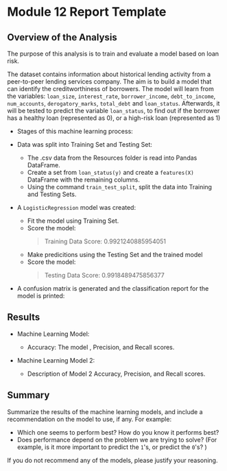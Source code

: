 # Module 12 Report Template

## Overview of the Analysis
The purpose of this analysis is to train and evaluate a model based on loan risk.

The dataset contains information about historical lending activity from a peer-to-peer lending services company. The aim is to build a model that can identify the creditworthiness of borrowers. 
The model will learn from the variables: `loan_size`, `interest_rate`, `borrower_income`, `debt_to_income`, `num_accounts`, `derogatory_marks`, `total_debt` and `loan_status`. Afterwards, it will be tested to predict the variable `loan_status`, to find out if the borrower has a healthy loan (represented as 0), or a high-risk loan (represented as 1)

* Stages of this machine learning process: 
* Data was split into Training Set and Testing Set:
    - The .csv data from the Resources folder is read into Pandas DataFrame.
    - Create a set from `loan_status(y)` and create a `features(X)` DataFrame with the remaining columns.
    - Using the command `train_test_split`, split the data into Training and Testing Sets.
    
    
    
* A `LogisticRegression` model was created:
    - Fit the model using Training Set.
    - Score the model:
        > Training Data Score: 0.9921240885954051
    - Make predicitions using the Testing Set and the trained model
    - Score the model:
        > Testing Data Score: 0.9918489475856377  
        
* A confusion matrix is generated and the classification report for the model is printed:

    

## Results

* Machine Learning Model:
  * Accuracy: The model  , Precision, and Recall scores.



* Machine Learning Model 2:
  * Description of Model 2 Accuracy, Precision, and Recall scores.

## Summary

Summarize the results of the machine learning models, and include a recommendation on the model to use, if any. For example:
* Which one seems to perform best? How do you know it performs best?
* Does performance depend on the problem we are trying to solve? (For example, is it more important to predict the `1`'s, or predict the `0`'s? )

If you do not recommend any of the models, please justify your reasoning.
